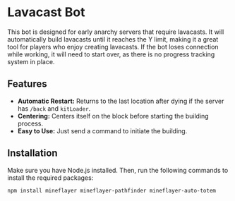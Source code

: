 # Lavacast Bot

This bot is designed for early anarchy servers that require lavacasts. It will automatically build lavacasts until it reaches the Y limit, making it a great tool for players who enjoy creating lavacasts. If the bot loses connection while working, it will need to start over, as there is no progress tracking system in place.

## Features

- **Automatic Restart:** Returns to the last location after dying if the server has `/back` and `kitLoader`.
- **Centering:** Centers itself on the block before starting the building process.
- **Easy to Use:** Just send a command to initiate the building.

## Installation

Make sure you have Node.js installed. Then, run the following commands to install the required packages:

```bash
npm install mineflayer mineflayer-pathfinder mineflayer-auto-totem
